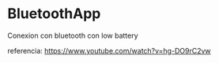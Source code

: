 # BluetoothApp
Conexion con bluetooth con low battery

referencia: https://www.youtube.com/watch?v=hg-DO9rC2vw
